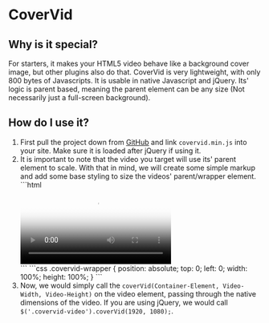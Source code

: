 CoverVid
========

Why is it special?
------------------

For starters, it makes your HTML5 video behave like a background cover image, but other plugins also do that. CoverVid is very lightweight, with only 800 bytes of Javascripts. It is usable in native Javascript and jQuery. Its' logic is parent based, meaning the parent element can be any size (Not necessarily just a full-screen background).

How do I use it?
----------------

<ol>
    <li>First pull the project down from <a href="http://github.com/stefanerickson/covervid">GitHub</a> and link <code>covervid.min.js</code> into your site. Make sure it is loaded after jQuery if using it.</li>
    <li>It is important to note that the video you target will use its' parent element to scale. With that in mind, we will create some simple markup and add some base styling to size the videos' parent/wrapper element.
```html
<div class="covervid-wrapper">
    <video class="covervid-video" autoplay loop poster="img/video-fallback.png">
        <source src="videos/clouds.webm" type="video/webm">
        <source src="videos/clouds.mp4" type="video/mp4">
    </video>
</div>
 ```
 ```css
.covervid-wrapper {
    position: absolute;
    top: 0;
    left: 0;
    width: 100%;
    height: 100%;
}
 ```
    </li>
    <li>Now, we would simply call the <code>coverVid(Container-Element, Video-Width, Video-Height)</code> on the video element, passing through the native dimensions of the video. If you are using jQuery, we would call <code>$('.covervid-video').coverVid(1920, 1080);</code>.</li>
</ol>
